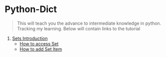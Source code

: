 # Python-Dict
> This will teach you the advance to intermediate knowledge in python. Tracking my learning. Below will contain links to the tutorial

1. [Sets Introduction](Sets.md)
   - [How to access Set](AccessSets.md)
   - [How to add Set Item](AddSets.md)
